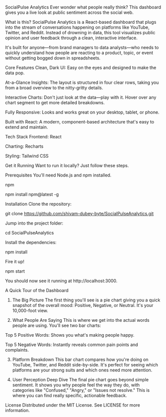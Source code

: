 SocialPulse Analytics
Ever wonder what people really think? This dashboard gives you a live look at public sentiment across the social web.

What is this?
SocialPulse Analytics is a React-based dashboard that plugs into the stream of conversations happening on platforms like YouTube, Twitter, and Reddit. Instead of drowning in data, this tool visualizes public opinion and user feedback through a clean, interactive interface.

It's built for anyone—from brand managers to data analysts—who needs to quickly understand how people are reacting to a product, topic, or event without getting bogged down in spreadsheets.

Core Features
Clean, Dark UI: Easy on the eyes and designed to make the data pop.

At-a-Glance Insights: The layout is structured in four clear rows, taking you from a broad overview to the nitty-gritty details.

Interactive Charts: Don't just look at the data—play with it. Hover over any chart segment to get more detailed breakdowns.

Fully Responsive: Looks and works great on your desktop, tablet, or phone.

Built with React: A modern, component-based architecture that's easy to extend and maintain.

Tech Stack
Frontend: React

Charting: Recharts

Styling: Tailwind CSS

Get it Running
Want to run it locally? Just follow these steps.

Prerequisites
You'll need Node.js and npm installed.

npm

npm install npm@latest -g

Installation
Clone the repository:

git clone https://github.com/shivam-dubey-byte/SocialPulseAnalytics.git

Jump into the project folder:

cd SocialPulseAnalytics

Install the dependencies:

npm install

Fire it up!

npm start

You should now see it running at http://localhost:3000.

A Quick Tour of the Dashboard
1. The Big Picture
The first thing you'll see is a pie chart giving you a quick snapshot of the overall mood: Positive, Negative, or Neutral. It's your 10,000-foot view.

2. What People Are Saying
This is where we get into the actual words people are using. You'll see two bar charts:

Top 5 Positive Words: Shows you what's making people happy.

Top 5 Negative Words: Instantly reveals common pain points and complaints.

3. Platform Breakdown
This bar chart compares how you're doing on YouTube, Twitter, and Reddit side-by-side. It's perfect for seeing which platforms are your strong suits and which ones need more attention.

4. User Perception Deep Dive
The final pie chart goes beyond simple sentiment. It shows you why people feel the way they do, with categories like "Confused," "Angry," or "Issues not resolve." This is where you can find really specific, actionable feedback.

License
Distributed under the MIT License. See LICENSE for more information.
